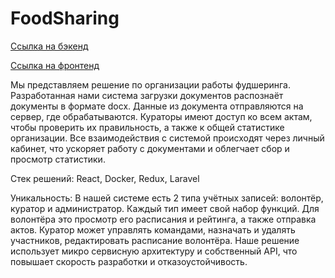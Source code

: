 # FoodSharing

[Ссылка на бэкенд](https://github.com/lightswitchdigital/foodsaver-backend)

[Ссылка на фронтенд](https://github.com/lightswitchdigital/foodsaver-frontend)

Мы представляем решение по организации работы фудшеринга. Разработанная нами система загрузки документов распознаёт документы в формате docx. Данные из документа отправляются на сервер, где обрабатываются. Кураторы имеют доступ ко всем актам, чтобы проверить их правильность, а также к общей статистике организации. Все взаимодействия с системой происходят через личный кабинет, что ускоряет работу с документами и облегчает сбор и просмотр статистики.

Стек решений: React, Docker, Redux, Laravel

Уникальность: В нашей системе есть 2 типа учётных записей: волонтёр, куратор и администратор. Каждый тип имеет свой набор функций. Для волонтёра это просмотр его расписания и рейтинга, а также отправка актов. Куратор может управлять командами, назначать и удалять участников, редактировать расписание волонтёра. Наше решение использует микро сервисную архитектуру и собственный API, что повышает скорость разработки и отказоустойчивость.

